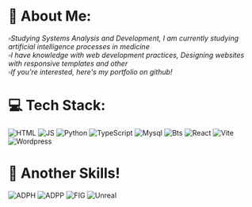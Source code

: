 # 👀 About Me:
▫*Studying Systems Analysis and Development, I am currently studying artificial intelligence processes in medicine*
<br>
▫*I have knowledge with web development practices, Designing websites with responsive templates and other*
<br>
▫*If you're interested, here's my portfolio on github!*


# 💻 Tech Stack:
![HTML](https://img.shields.io/badge/HTML5-E34F26?style=for-the-badge&logo=html5&logoColor=white)
![JS](https://img.shields.io/badge/JavaScript-323330?style=for-the-badge&logo=javascript&logoColor=F7DF1E)
![Python](https://img.shields.io/badge/Python-FFD43B?style=for-the-badge&logo=python&logoColor=blue)
![TypeScript](https://img.shields.io/badge/TypeScript-007ACC?style=for-the-badge&logo=typescript&logoColor=white)
![Mysql](https://img.shields.io/badge/MySQL-005C84?style=for-the-badge&logo=mysql&logoColor=white)
![Bts](https://img.shields.io/badge/Bootstrap-563D7C?style=for-the-badge&logo=bootstrap&logoColor=white)
![React](https://img.shields.io/badge/React-20232A?style=for-the-badge&logo=react&logoColor=61DAFB)
![Vite](https://img.shields.io/badge/Vite-B73BFE?style=for-the-badge&logo=vite&logoColor=FFD62E)
![Wordpress](	https://img.shields.io/badge/Wordpress-21759B?style=for-the-badge&logo=wordpress&logoColor=white)


# 🚀 Another Skills!
![ADPH](https://img.shields.io/badge/Adobe%20Photoshop-31A8FF?style=for-the-badge&logo=Adobe%20Photoshop&logoColor=black)
![ADPP](https://img.shields.io/badge/Adobe%20Premiere%20Pro-9999FF?style=for-the-badge&logo=Adobe%20Premiere%20Pro&logoColor=white)
![FIG](https://img.shields.io/badge/Figma-F24E1E?style=for-the-badge&logo=figma&logoColor=white)
![Unreal](https://img.shields.io/badge/-Unreal%20Engine-313131?style=for-the-badge&logo=unreal-engine&logoColor=white)


<!-- Proudly created with GPRM ( https://gprm.itsvg.in ) -->
